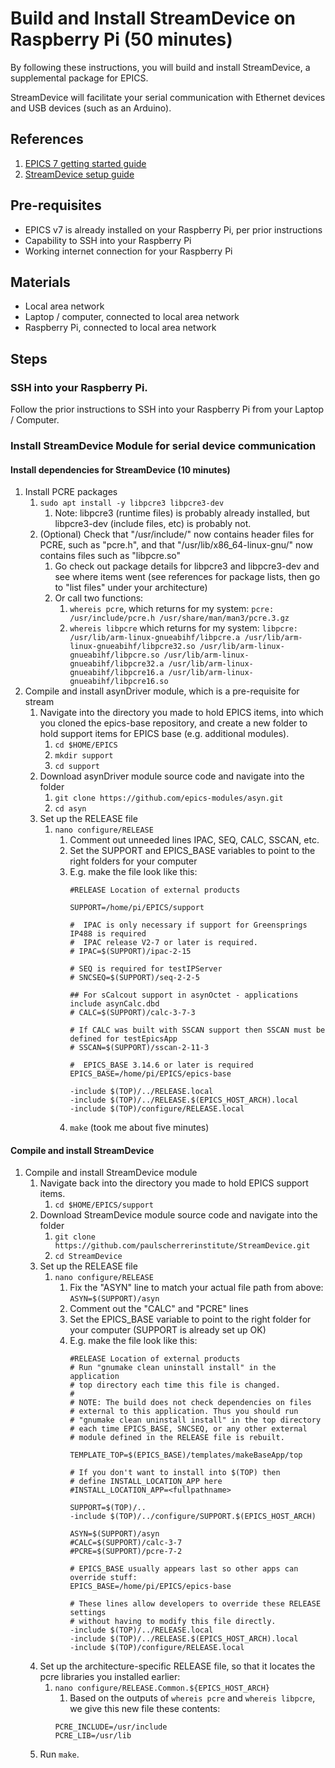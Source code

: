 # Build and Install StreamDevice on Raspberry Pi (50 minutes)
By following these instructions, you will build and install StreamDevice, a supplemental package for EPICS. 

StreamDevice will facilitate your serial communication with Ethernet devices and USB devices (such as an Arduino).

## References
1. [EPICS 7 getting started guide](https://docs.epics-controls.org/projects/how-tos/en/latest/getting-started/installation.html)
1. [StreamDevice setup guide](https://paulscherrerinstitute.github.io/StreamDevice/setup.html)

## Pre-requisites
* EPICS v7 is already installed on your Raspberry Pi, per prior instructions
* Capability to SSH into your Raspberry Pi
* Working internet connection for your Raspberry Pi

## Materials
* Local area network
* Laptop / computer, connected to local area network
* Raspberry Pi, connected to local area network

## Steps
### SSH into your Raspberry Pi.

Follow the prior instructions to SSH into your Raspberry Pi from your Laptop / Computer.

### Install StreamDevice Module for serial device communication

#### Install dependencies for StreamDevice (10 minutes)
1. Install PCRE packages
    1. `sudo apt install -y libpcre3 libpcre3-dev`
        1. Note: libpcre3 (runtime files) is probably already installed, but libpcre3-dev (include files, etc) is probably not.
    1. (Optional) Check that "/usr/include/" now contains header files for PCRE, such as "pcre.h", and that "/usr/lib/x86_64-linux-gnu/" now contains files such as "libpcre.so"
        1. Go check out package details for libpcre3 and libpcre3-dev and see where items went (see references for package lists, then go to "list files" under your architecture)
        1. Or call two functions:
            1. `whereis pcre`, which returns for my system: `pcre: /usr/include/pcre.h /usr/share/man/man3/pcre.3.gz`
            1. `whereis libpcre` which returns for my system: `libpcre: /usr/lib/arm-linux-gnueabihf/libpcre.a /usr/lib/arm-linux-gnueabihf/libpcre32.so /usr/lib/arm-linux-gnueabihf/libpcre.so /usr/lib/arm-linux-gnueabihf/libpcre32.a /usr/lib/arm-linux-gnueabihf/libpcre16.a /usr/lib/arm-linux-gnueabihf/libpcre16.so`
1. Compile and install asynDriver module, which is a pre-requisite for stream
    1. Navigate into the directory you made to hold EPICS items, into which you cloned the epics-base repository, and create a new folder to hold support items for EPICS base (e.g. additional modules).
        1. `cd $HOME/EPICS`
        1. `mkdir support`
        1. `cd support`
    1. Download asynDriver module source code and navigate into the folder
        1. `git clone https://github.com/epics-modules/asyn.git`
        1. `cd asyn`
    1. Set up the RELEASE file
        1. `nano configure/RELEASE`
            1. Comment out unneeded lines IPAC, SEQ, CALC, SSCAN, etc.
            2. Set the SUPPORT and EPICS_BASE variables to point to the right folders for your computer
            3. E.g. make the file look like this:
                ```
                #RELEASE Location of external products
                
                SUPPORT=/home/pi/EPICS/support
                
                #  IPAC is only necessary if support for Greensprings IP488 is required
                #  IPAC release V2-7 or later is required.
                # IPAC=$(SUPPORT)/ipac-2-15
                
                # SEQ is required for testIPServer
                # SNCSEQ=$(SUPPORT)/seq-2-2-5
                
                ## For sCalcout support in asynOctet - applications include asynCalc.dbd
                # CALC=$(SUPPORT)/calc-3-7-3
                
                # If CALC was built with SSCAN support then SSCAN must be defined for testEpicsApp
                # SSCAN=$(SUPPORT)/sscan-2-11-3
                
                #  EPICS_BASE 3.14.6 or later is required
                EPICS_BASE=/home/pi/EPICS/epics-base
                
                -include $(TOP)/../RELEASE.local
                -include $(TOP)/../RELEASE.$(EPICS_HOST_ARCH).local
                -include $(TOP)/configure/RELEASE.local
                ```
            1. `make` (took me about five minutes)
#### Compile and install StreamDevice
1. Compile and install StreamDevice module
    1. Navigate back into the directory you made to hold EPICS support items.
        1. `cd $HOME/EPICS/support`
    1. Download StreamDevice module source code and navigate into the folder
        1. `git clone https://github.com/paulscherrerinstitute/StreamDevice.git`
        1. `cd StreamDevice` 
    1. Set up the RELEASE file
        1. `nano configure/RELEASE`
            1. Fix the "ASYN" line to match your actual file path from above: `ASYN=$(SUPPORT)/asyn`
            1. Comment out the "CALC" and "PCRE" lines
            1. Set the EPICS_BASE variable to point to the right folder for your computer (SUPPORT is already set up OK)
            1. E.g. make the file look like this:
                ```
                #RELEASE Location of external products
                # Run "gnumake clean uninstall install" in the application
                # top directory each time this file is changed.
                #
                # NOTE: The build does not check dependencies on files
                # external to this application. Thus you should run
                # "gnumake clean uninstall install" in the top directory
                # each time EPICS_BASE, SNCSEQ, or any other external
                # module defined in the RELEASE file is rebuilt.

                TEMPLATE_TOP=$(EPICS_BASE)/templates/makeBaseApp/top

                # If you don't want to install into $(TOP) then
                # define INSTALL_LOCATION_APP here
                #INSTALL_LOCATION_APP=<fullpathname>

                SUPPORT=$(TOP)/..
                -include $(TOP)/../configure/SUPPORT.$(EPICS_HOST_ARCH)

                ASYN=$(SUPPORT)/asyn
                #CALC=$(SUPPORT)/calc-3-7
                #PCRE=$(SUPPORT)/pcre-7-2

                # EPICS_BASE usually appears last so other apps can override stuff:
                EPICS_BASE=/home/pi/EPICS/epics-base

                # These lines allow developers to override these RELEASE settings
                # without having to modify this file directly.
                -include $(TOP)/../RELEASE.local
                -include $(TOP)/../RELEASE.$(EPICS_HOST_ARCH).local
                -include $(TOP)/configure/RELEASE.local
                ```
    1. Set up the architecture-specific RELEASE file, so that it locates the pcre libraries you installed earlier:
        1. `nano configure/RELEASE.Common.${EPICS_HOST_ARCH}`
            1. Based on the outputs of `whereis pcre` and `whereis libpcre`, we give this new file these contents:
            ```
            PCRE_INCLUDE=/usr/include
            PCRE_LIB=/usr/lib
            ```
    1. Run `make`.
    
